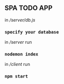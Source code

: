 ## SPA TODO APP

in _/server/db.js_ 

### `specify your database`

in _/server_ run

### `nodemon index`

in _/client_ run

### `npm start`
